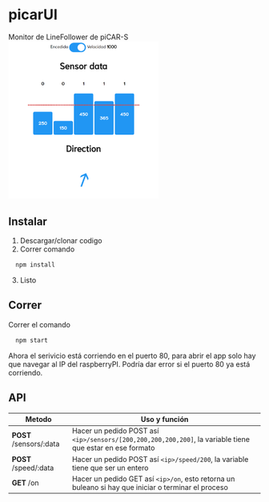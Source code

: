 # picarUI
Monitor de LineFollower de piCAR-S
<img src="capture.PNG" alt="capture" width="300"/>
## Instalar
1. Descargar/clonar codigo
2. Correr comando 
```bash
  npm install
```
3. Listo

## Correr
Correr el comando
```bash
  npm start
```
Ahora el serivicio está corriendo en el puerto 80, para abrir el app solo hay que navegar al IP del raspberryPI.
Podría dar error si el puerto 80 ya está corriendo.

## API
| Metodo                  | Uso y función                                                                                             |
|-------------------------|-----------------------------------------------------------------------------------------------------------|
| **POST** /sensors/:data | Hacer un pedido POST así `<ip>/sensors/[200,200,200,200,200]`, la variable tiene que estar en ese formato |
| **POST** /speed/:data   | Hacer un pedido POST así `<ip>/speed/200`, la variable tiene que ser un entero                            |
| **GET** /on             | Hacer un pedido GET así `<ip>/on`, esto retorna un buleano si hay que iniciar o terminar el proceso       |